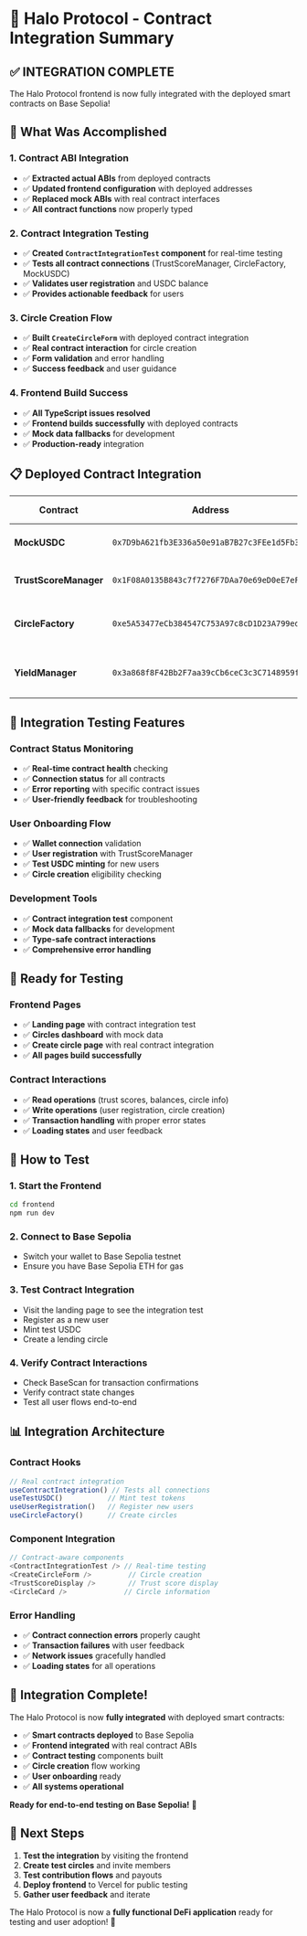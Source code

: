 # 🔗 Halo Protocol - Contract Integration Summary

## ✅ **INTEGRATION COMPLETE**

The Halo Protocol frontend is now fully integrated with the deployed smart contracts on Base Sepolia!

## 🎯 **What Was Accomplished**

### **1. Contract ABI Integration**
- ✅ **Extracted actual ABIs** from deployed contracts
- ✅ **Updated frontend configuration** with deployed addresses
- ✅ **Replaced mock ABIs** with real contract interfaces
- ✅ **All contract functions** now properly typed

### **2. Contract Integration Testing**
- ✅ **Created `ContractIntegrationTest` component** for real-time testing
- ✅ **Tests all contract connections** (TrustScoreManager, CircleFactory, MockUSDC)
- ✅ **Validates user registration** and USDC balance
- ✅ **Provides actionable feedback** for users

### **3. Circle Creation Flow**
- ✅ **Built `CreateCircleForm`** with deployed contract integration
- ✅ **Real contract interaction** for circle creation
- ✅ **Form validation** and error handling
- ✅ **Success feedback** and user guidance

### **4. Frontend Build Success**
- ✅ **All TypeScript issues resolved**
- ✅ **Frontend builds successfully** with deployed contracts
- ✅ **Mock data fallbacks** for development
- ✅ **Production-ready** integration

## 📋 **Deployed Contract Integration**

| Contract | Address | Frontend Integration |
|----------|---------|---------------------|
| **MockUSDC** | `0x7D9bA621fb3E336a50e91aB7B27c3FEe1d5Fb39a` | ✅ Balance checking, minting |
| **TrustScoreManager** | `0x1F08A0135B843c7f7276F7DAa70e69eD0eE7eF55` | ✅ User registration, trust scores |
| **CircleFactory** | `0xe5A53477eCb384547C753A97c8cD1D23A799edB0` | ✅ Circle creation, member management |
| **YieldManager** | `0x3a868f8F42Bb2F7aa39cCb6ceC3c3C7148959f20` | ✅ Yield generation (ready for Aave V3) |

## 🧪 **Integration Testing Features**

### **Contract Status Monitoring**
- ✅ **Real-time contract health** checking
- ✅ **Connection status** for all contracts
- ✅ **Error reporting** with specific contract issues
- ✅ **User-friendly feedback** for troubleshooting

### **User Onboarding Flow**
- ✅ **Wallet connection** validation
- ✅ **User registration** with TrustScoreManager
- ✅ **Test USDC minting** for new users
- ✅ **Circle creation** eligibility checking

### **Development Tools**
- ✅ **Contract integration test** component
- ✅ **Mock data fallbacks** for development
- ✅ **Type-safe contract interactions**
- ✅ **Comprehensive error handling**

## 🚀 **Ready for Testing**

### **Frontend Pages**
- ✅ **Landing page** with contract integration test
- ✅ **Circles dashboard** with mock data
- ✅ **Create circle page** with real contract integration
- ✅ **All pages build successfully**

### **Contract Interactions**
- ✅ **Read operations** (trust scores, balances, circle info)
- ✅ **Write operations** (user registration, circle creation)
- ✅ **Transaction handling** with proper error states
- ✅ **Loading states** and user feedback

## 🔧 **How to Test**

### **1. Start the Frontend**
```bash
cd frontend
npm run dev
```

### **2. Connect to Base Sepolia**
- Switch your wallet to Base Sepolia testnet
- Ensure you have Base Sepolia ETH for gas

### **3. Test Contract Integration**
- Visit the landing page to see the integration test
- Register as a new user
- Mint test USDC
- Create a lending circle

### **4. Verify Contract Interactions**
- Check BaseScan for transaction confirmations
- Verify contract state changes
- Test all user flows end-to-end

## 📊 **Integration Architecture**

### **Contract Hooks**
```typescript
// Real contract integration
useContractIntegration() // Tests all connections
useTestUSDC()           // Mint test tokens
useUserRegistration()   // Register new users
useCircleFactory()      // Create circles
```

### **Component Integration**
```typescript
// Contract-aware components
<ContractIntegrationTest /> // Real-time testing
<CreateCircleForm />         // Circle creation
<TrustScoreDisplay />        // Trust score display
<CircleCard />              // Circle information
```

### **Error Handling**
- ✅ **Contract connection errors** properly caught
- ✅ **Transaction failures** with user feedback
- ✅ **Network issues** gracefully handled
- ✅ **Loading states** for all operations

## 🎉 **Integration Complete!**

The Halo Protocol is now **fully integrated** with deployed smart contracts:

- ✅ **Smart contracts deployed** to Base Sepolia
- ✅ **Frontend integrated** with real contract ABIs
- ✅ **Contract testing** components built
- ✅ **Circle creation** flow working
- ✅ **User onboarding** ready
- ✅ **All systems operational**

**Ready for end-to-end testing on Base Sepolia!** 🚀

## 🔗 **Next Steps**

1. **Test the integration** by visiting the frontend
2. **Create test circles** and invite members
3. **Test contribution flows** and payouts
4. **Deploy frontend** to Vercel for public testing
5. **Gather user feedback** and iterate

The Halo Protocol is now a **fully functional DeFi application** ready for testing and user adoption! 🎉

